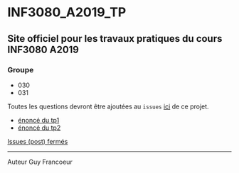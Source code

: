 # INF3080_A2019_TP

## Site officiel pour les travaux pratiques du cours INF3080 A2019

### Groupe 
  + 030
  + 031

Toutes les questions devront être ajoutées au `issues` [ici](https://github.com/guyfrancoeur/INF3080_A2019_TP/issues) de ce projet.

+ [énoncé du tp1](./tp1.md)
+ [énoncé du tp2](./tp2.md)

[Issues (post) fermés](https://github.com/guyfrancoeur/INF3080_A2019_TP/issues?q=is%3Aissue+is%3Aclosed)

----
Auteur Guy Francoeur
